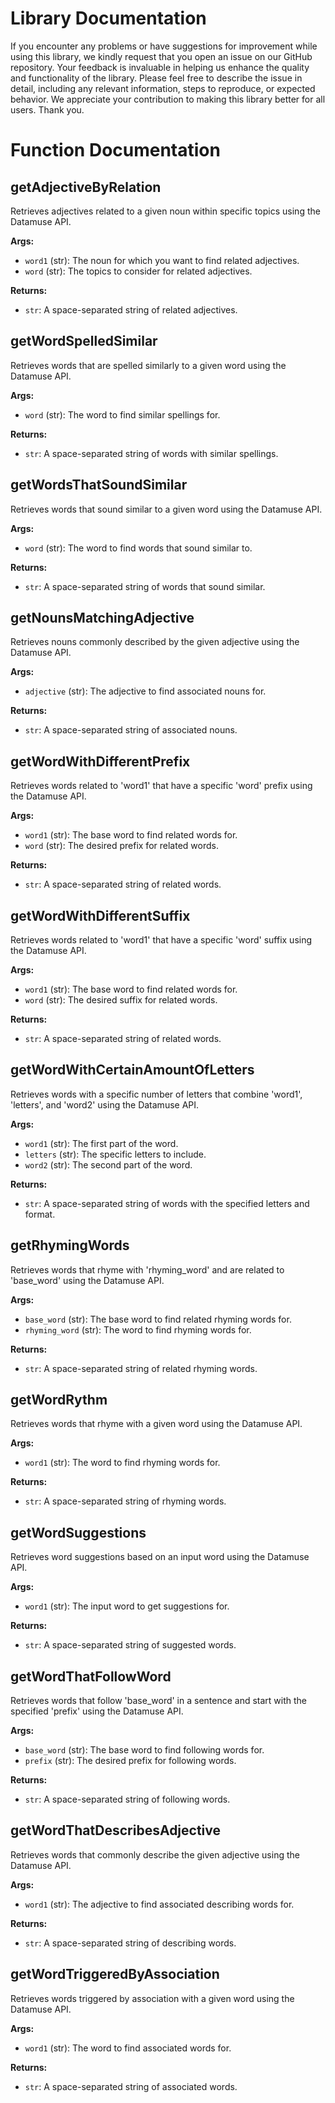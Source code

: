 # Library Documentation

If you encounter any problems or have suggestions for improvement while using this library, we kindly request that you open an issue on our GitHub repository. Your feedback is invaluable in helping us enhance the quality and functionality of the library. Please feel free to describe the issue in detail, including any relevant information, steps to reproduce, or expected behavior. We appreciate your contribution to making this library better for all users. Thank you.

# Function Documentation

## getAdjectiveByRelation
Retrieves adjectives related to a given noun within specific topics using the Datamuse API.

**Args:**
- `word1` (str): The noun for which you want to find related adjectives.
- `word` (str): The topics to consider for related adjectives.

**Returns:**
- `str`: A space-separated string of related adjectives.

## getWordSpelledSimilar
Retrieves words that are spelled similarly to a given word using the Datamuse API.

**Args:**
- `word` (str): The word to find similar spellings for.

**Returns:**
- `str`: A space-separated string of words with similar spellings.

## getWordsThatSoundSimilar
Retrieves words that sound similar to a given word using the Datamuse API.

**Args:**
- `word` (str): The word to find words that sound similar to.

**Returns:**
- `str`: A space-separated string of words that sound similar.

## getNounsMatchingAdjective
Retrieves nouns commonly described by the given adjective using the Datamuse API.

**Args:**
- `adjective` (str): The adjective to find associated nouns for.

**Returns:**
- `str`: A space-separated string of associated nouns.

## getWordWithDifferentPrefix
Retrieves words related to 'word1' that have a specific 'word' prefix using the Datamuse API.

**Args:**
- `word1` (str): The base word to find related words for.
- `word` (str): The desired prefix for related words.

**Returns:**
- `str`: A space-separated string of related words.

## getWordWithDifferentSuffix
Retrieves words related to 'word1' that have a specific 'word' suffix using the Datamuse API.

**Args:**
- `word1` (str): The base word to find related words for.
- `word` (str): The desired suffix for related words.

**Returns:**
- `str`: A space-separated string of related words.

## getWordWithCertainAmountOfLetters
Retrieves words with a specific number of letters that combine 'word1', 'letters', and 'word2' using the Datamuse API.

**Args:**
- `word1` (str): The first part of the word.
- `letters` (str): The specific letters to include.
- `word2` (str): The second part of the word.

**Returns:**
- `str`: A space-separated string of words with the specified letters and format.

## getRhymingWords
Retrieves words that rhyme with 'rhyming_word' and are related to 'base_word' using the Datamuse API.

**Args:**
- `base_word` (str): The base word to find related rhyming words for.
- `rhyming_word` (str): The word to find rhyming words for.

**Returns:**
- `str`: A space-separated string of related rhyming words.

## getWordRythm
Retrieves words that rhyme with a given word using the Datamuse API.

**Args:**
- `word1` (str): The word to find rhyming words for.

**Returns:**
- `str`: A space-separated string of rhyming words.

## getWordSuggestions
Retrieves word suggestions based on an input word using the Datamuse API.

**Args:**
- `word1` (str): The input word to get suggestions for.

**Returns:**
- `str`: A space-separated string of suggested words.

## getWordThatFollowWord
Retrieves words that follow 'base_word' in a sentence and start with the specified 'prefix' using the Datamuse API.

**Args:**
- `base_word` (str): The base word to find following words for.
- `prefix` (str): The desired prefix for following words.

**Returns:**
- `str`: A space-separated string of following words.

## getWordThatDescribesAdjective
Retrieves words that commonly describe the given adjective using the Datamuse API.

**Args:**
- `word1` (str): The adjective to find associated describing words for.

**Returns:**
- `str`: A space-separated string of describing words.

## getWordTriggeredByAssociation
Retrieves words triggered by association with a given word using the Datamuse API.

**Args:**
- `word1` (str): The word to find associated words for.

**Returns:**
- `str`: A space-separated string of associated words.


